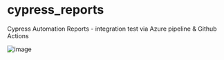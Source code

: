 
# cypress_reports
Cypress Automation Reports - integration test via Azure pipeline & Github Actions

![image](https://github.com/user-attachments/assets/a448954f-d346-4a98-8983-fbadd8fbf933)
